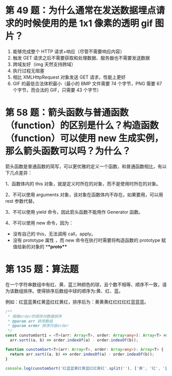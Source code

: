 # 第 49 题：为什么通常在发送数据埋点请求的时候使用的是 1x1 像素的透明 gif 图片？

1. 能够完成整个 HTTP 请求+响应（尽管不需要响应内容）
2. 触发 GET 请求之后不需要获取和处理数据、服务器也不需要发送数据
3. 跨域友好（img 天然支持跨域）
4. 执行过程无阻塞
5. 相比 XMLHttpRequest 对象发送 GET 请求，性能上更好
6. GIF 的最低合法体积最小（最小的 BMP 文件需要 74 个字节，PNG 需要 67 个字节，而合法的 GIF，只需要 43 个字节）

# 第 58 题：箭头函数与普通函数（function）的区别是什么？构造函数（function）可以使用 new 生成实例，那么箭头函数可以吗？为什么？

箭头函数是普通函数的简写，可以更优雅的定义一个函数，和普通函数相比，有以下几点差异：

1、函数体内的 this 对象，就是定义时所在的对象，而不是使用时所在的对象。

2、不可以使用 arguments 对象，该对象在函数体内不存在。如果要用，可以用 rest 参数代替。

3、不可以使用 yield 命令，因此箭头函数不能用作 Generator 函数。

4、不可以使用 new 命令，因为：

- 没有自己的 this，无法调用 call，apply。
- 没有 prototype 属性 ，而 new 命令在执行时需要将构造函数的 prototype 赋值给新的对象的 \***\*proto\*\***

# 第 135 题：算法题

在一个字符串数组中有红、黄、蓝三种颜色的球，且个数不相等、顺序不一致，请为该数组排序。使得排序后数组中球的顺序为:黄、红、蓝。

例如：红蓝蓝黄红黄蓝红红黄红，排序后为：黄黄黄红红红红红蓝蓝蓝。

```typescript
/**
 * 根据order的顺序对数据排序
 * @param arr 排序数组
 * @param order 排序内容order
 */
const cunstomSort1 = <T>(arr: Array<T>, order: Array<any>): Array<T> =>
  arr.sort((a, b) => order.indexOf(a) - order.indexOf(b));

function cunstomSort<T>(arr: Array<T>, order: Array<any>): Array<T> {
  return arr.sort((a, b) => order.indexOf(a) - order.indexOf(b));
}

console.log(cunstomSort('红蓝蓝黄红黄蓝红红黄红'.split(''), ['黄', '红', '蓝']));
```

